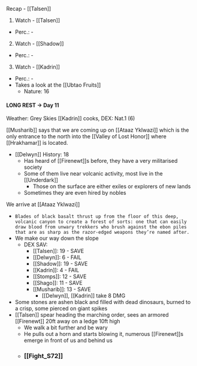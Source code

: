 Recap - [[Talsen]]


1. Watch - [[Talsen]]
- Perc.: -

2. Watch - [[Shadow]]
- Perc.: -

3. Watch -  [[Kadrin]]
- Perc.: -
- Takes a look at the [[Ubtao Fruits]]
	- Nature: 16

#### LONG REST -> Day 11
Weather: Grey Skies
[[Kadrin]] cooks, DEX: Nat.1 (6)

[[Musharib]] says that we are coming up on [[Ataaz Yklwazi]] which is the only entrance to the north into the [[Valley of Lost Honor]] where [[Hrakhamar]] is located.
- [[Delwyn]] History: 18
	- Has heard of [[Firenewt]]s before, they have a very militarised society
	- Some of them live near volcanic activity, most live in the [[Underdark]]
		- Those on the surface are either exiles or explorers of new lands
	- Sometimes they are even hired by nobles

We arrive at [[Ataaz Yklwazi]]
- `Blades of black basalt thrust up from the floor of this deep, volcanic canyon to create a forest of sorts: one that can easily draw blood from unwary trekkers who brush against the ebon piles that are as sharp as the razor-edged weapons they’re named after.`
- We make our way down the slope
	- DEX SAV:
		- [[Talsen]]: 19 - SAVE
		- [[Delwyn]]: 6 - FAIL
		- [[Shadow]]: 19 - SAVE
		- [[Kadrin]]: 4 - FAIL
		- [[Stomps]]: 12 - SAVE
		- [[Shago]]: 11 - SAVE
		- [[Musharib]]: 13 - SAVE
			- [[Delwyn]], [[Kadrin]] take 8 DMG
- Some stones are ashen black and filled with dead dinosaurs, burned to a crisp, some pierced on giant spikes
- [[Talsen]] spear heading the marching order, sees an armored [[Firenewt]] 20ft away on a ledge 10ft high
	- We walk a bit further and be wary
	- He pulls out a horn and starts blowing it, numerous [[Firenewt]]s emerge in front of us and behind us
	- ### [[Fight_S72]]